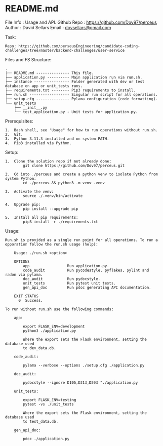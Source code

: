 # README.md
File Info   : Usage and API.
Github Repo : https://github.com/Dov97/perceus
Author      : David Sellars
Email       : dovsellars@gmail.com


Task:

    Repo: https://github.com/perseusEngineering/candidate-coding-challenges/tree/master/backend-challenges/user-service


Files and FS Structure:

    .
    ├── README.md --------------- This file.
    ├── application.py ---------- Main application run via run.sh.
    ├── instance ---------------- Folder generated with dev or test database on app or unit_tests runs.
    ├── requirements.txt -------- Pip3 requirements to install.
    ├── run.sh ------------------ Singular run script for all operations.
    ├── setup.cfg --------------- Pylama configuration (code formatting).
    └── unit_tests
        ├── __init__.py
        └── test_application.py - Unit tests for application.py.


Prerequisites:

    1.  Bash shell, see "Usage" for how to run operations without run.sh.
    2.  Git.
    3.  Python 3.11.3 installed and on system PATH.
    4.  Pip3 installed via Python.


Setup:

    1.  Clone the solution repo if not already done:
            git clone https://github.com/Dov97/perceus.git

    2.  Cd into ./perceus and create a python venv to isolate Python from system Python:
            cd ./perceus && python3 -m venv .venv

    3.  Activate the venv:
            source ./.venv/bin/activate

    4.  Upgrade pip:
            pip install --upgrade pip

    5.  Install all pip requirements:
            pip3 install -r ./requirements.txt


Usage:

    Run.sh is provided as a single run point for all operations. To run a
    opporation follow the run.sh usage (help):

        Usage: ./run.sh <option>

        OPTIONS
            app                 Run application.py.
            code_audit          Run pycodestyle, pyflakes, pylint and radon via pylama.
            doc_audit           Run pydocstyle.
            unit_tests          Run pytest unit tests.
            gen_api_doc         Run pdoc generating API documentation.

        EXIT STATUS
          0  Success.

    To run without run.sh use the following commands:

        app:

            export FLASK_ENV=development
            python3 ./application.py

            Where the export sets the Flask environment, setting the database used
            to dev_data.db.

        code_audit:

            pylama --verbose --options ./setup.cfg ./application.py

        doc_audit:

            pydocstyle --ignore D105,D213,D203 "./application.py

        unit_tests:

            export FLASK_ENV=testing
            pytest -vs ./unit_tests

            Where the export sets the Flask environment, setting the database used
            to test_data.db.

        gen_api_doc:

            pdoc ./application.py

